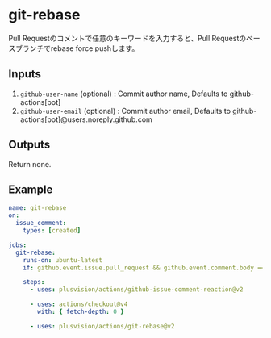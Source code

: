 # git-rebase

Pull Requestのコメントで任意のキーワードを入力すると、Pull Requestのベースブランチでrebase force pushします。

## Inputs

1. `github-user-name` (optional) : Commit author name, Defaults to github-actions[bot]
2. `github-user-email` (optional) : Commit author email, Defaults to github-actions[bot]@users.noreply.github.com

## Outputs

Return none.

## Example

```yaml
name: git-rebase
on:
  issue_comment:
    types: [created]

jobs:
  git-rebase:
    runs-on: ubuntu-latest
    if: github.event.issue.pull_request && github.event.comment.body == '@github rebase'

    steps:
      - uses: plusvision/actions/github-issue-comment-reaction@v2

      - uses: actions/checkout@v4
        with: { fetch-depth: 0 }

      - uses: plusvision/actions/git-rebase@v2
```
